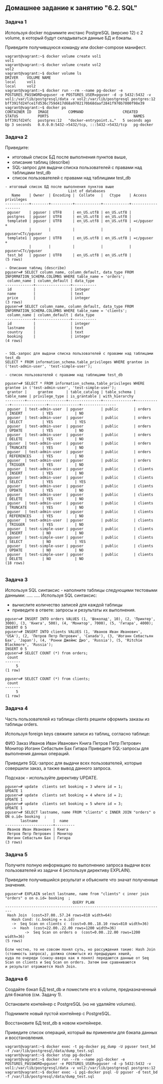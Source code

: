 ## Домашнее задание к занятию "6.2. SQL"
### Задача 1
Используя docker поднимите инстанс PostgreSQL (версию 12) c 2 volume, в который будут складываться данные БД и бэкапы.

Приведите получившуюся команду или docker-compose манифест.

```
vagrant@vagrant:~$ docker volume create vol1
vol1
vagrant@vagrant:~$ docker volume create vol2
vol2
vagrant@vagrant:~$ docker volume ls
DRIVER    VOLUME NAME
local     vol1
local     vol2
vagrant@vagrant:~$ docker run --rm --name pg-docker -e POSTGRES_PASSWORD=pguser -e POSTGRES_USER=pguser -d -p 5432:5432 -v vol1:/var/lib/postgresql/data -v vol2:/var/lib/postgresql postgres:12
bff391fd24fce1fd536c759d417d68a9702170b68daaf2841f970b7000f98e39
vagrant@vagrant:~$ docker ps
CONTAINER ID   IMAGE         COMMAND                  CREATED         STATUS         PORTS                                       NAMES
bff391fd24fc   postgres:12   "docker-entrypoint.s…"   5 seconds ago   Up 3 seconds   0.0.0.0:5432->5432/tcp, :::5432->5432/tcp   pg-docker
```
### Задача 2
Приведите:

- итоговый список БД после выполнения пунктов выше,
- описание таблиц (describe)
- SQL-запрос для выдачи списка пользователей с правами над таблицами test_db
- список пользователей с правами над таблицами test_db

```
- итоговый список БД после выполнения пунктов выше
                             List of databases
   Name    | Owner  | Encoding |  Collate   |   Ctype    | Access privileges
-----------+--------+----------+------------+------------+-------------------
 pguser    | pguser | UTF8     | en_US.utf8 | en_US.utf8 |
 postgres  | pguser | UTF8     | en_US.utf8 | en_US.utf8 |
 template0 | pguser | UTF8     | en_US.utf8 | en_US.utf8 | =c/pguser        +
           |        |          |            |            | pguser=CTc/pguser
 template1 | pguser | UTF8     | en_US.utf8 | en_US.utf8 | =c/pguser        +
           |        |          |            |            | pguser=CTc/pguser
 test_bd   | pguser | UTF8     | en_US.utf8 | en_US.utf8 |
(5 rows)

- Описание таблиц (describe)
pguser=# SELECT column_name, column_default, data_type FROM INFORMATION_SCHEMA.COLUMNS WHERE table_name = 'orders';
 column_name | column_default | data_type
-------------+----------------+-----------
 id          |                | integer
 name        |                | text
 price       |                | integer
(3 rows)
pguser=# SELECT column_name, column_default, data_type FROM INFORMATION_SCHEMA.COLUMNS WHERE table_name = 'clients';
 column_name | column_default | data_type
-------------+----------------+-----------
 id          |                | integer
 lastname    |                | text
 country     |                | text
 booking     |                | integer
(4 rows)


- SQL-запрос для выдачи списка пользователей с правами над таблицами test_db
SELECT * FROM information_schema.table_privileges WHERE grantee in ('test-admin-user', 'test-simple-user');

- список пользователей с правами над таблицами test_db

pguser=# SELECT * FROM information_schema.table_privileges WHERE grantee in ('test-admin-user', 'test-simple-user');
 grantor |     grantee      | table_catalog | table_schema | table_name | privilege_type | is_grantable | with_hierarchy
---------+------------------+---------------+--------------+------------+----------------+--------------+----------------
 pguser  | test-admin-user  | pguser        | public       | orders     | INSERT         | YES          | NO
 pguser  | test-admin-user  | pguser        | public       | orders     | SELECT         | YES          | YES
 pguser  | test-admin-user  | pguser        | public       | orders     | UPDATE         | YES          | NO
 pguser  | test-admin-user  | pguser        | public       | orders     | DELETE         | YES          | NO
 pguser  | test-admin-user  | pguser        | public       | orders     | TRUNCATE       | YES          | NO
 pguser  | test-admin-user  | pguser        | public       | orders     | REFERENCES     | YES          | NO
 pguser  | test-admin-user  | pguser        | public       | orders     | TRIGGER        | YES          | NO
 pguser  | test-admin-user  | pguser        | public       | clients    | INSERT         | YES          | NO
 pguser  | test-admin-user  | pguser        | public       | clients    | SELECT         | YES          | YES
 pguser  | test-admin-user  | pguser        | public       | clients    | UPDATE         | YES          | NO
 pguser  | test-admin-user  | pguser        | public       | clients    | DELETE         | YES          | NO
 pguser  | test-admin-user  | pguser        | public       | clients    | TRUNCATE       | YES          | NO
 pguser  | test-admin-user  | pguser        | public       | clients    | REFERENCES     | YES          | NO
 pguser  | test-admin-user  | pguser        | public       | clients    | TRIGGER        | YES          | NO
 pguser  | test-simple-user | pguser        | public       | clients    | INSERT         | NO           | NO
 pguser  | test-simple-user | pguser        | public       | clients    | SELECT         | NO           | YES
 pguser  | test-simple-user | pguser        | public       | clients    | UPDATE         | NO           | NO
 pguser  | test-simple-user | pguser        | public       | clients    | DELETE         | NO           | NO
(18 rows)


```
### Задача 3
Используя SQL синтаксис - наполните таблицы следующими тестовыми данными:
.....
.....
Используя SQL синтаксис:
- вычислите количество записей для каждой таблицы
- приведите в ответе:
запросы и результаты их выполнения.
```
pguser=# INSERT INTO orders VALUES (1, 'Шоколад', 10), (2, 'Принтер', 3000), (3, 'Книга', 500), (4, 'Монитор', 7000), (5, 'Гитара', 4000);
INSERT 0 5
pguser=# INSERT INTO clients VALUES (1, 'Иванов Иван Иванович', 'USA'), (2, 'Петров Петр Петрович', 'Canada'), (3, 'Иоганн Себастьян Бах', 'Japan'), (4, 'Ронни Джеймс Дио', 'Russia'), (5, 'Ritchie Blackmore', 'Russia');
INSERT 0 5
pguser=# SELECT COUNT (*) from orders;
 count
-------
     5
(1 row)

pguser=# SELECT COUNT (*) from clients;
 count
-------
     5
(1 row)

```

### Задача 4
Часть пользователей из таблицы clients решили оформить заказы из таблицы orders.

Используя foreign keys свяжите записи из таблиц, согласно таблице:

ФИО	Заказ
Иванов Иван Иванович	Книга
Петров Петр Петрович	Монитор
Иоганн Себастьян Бах	Гитара
Приведите SQL-запросы для выполнения данных операций.

Приведите SQL-запрос для выдачи всех пользователей, которые совершили заказ, а также вывод данного запроса.

Подсказк - используйте директиву UPDATE.

```
pguser=# update  clients set booking = 3 where id = 1;
UPDATE 1
pguser=# update  clients set booking = 4 where id = 2;
UPDATE 1
pguser=# update  clients set booking = 5 where id = 3;
UPDATE 1
pguser=# SELECT lastname, name FROM "clients" c INNER JOIN "orders" o ON o.id= booking  ;
       lastname       |  name
----------------------+---------
 Иванов Иван Иванович | Книга
 Петров Петр Петрович | Монитор
 Иоганн Себастьян Бах | Гитара
(3 rows)
```
### Задача 5
Получите полную информацию по выполнению запроса выдачи всех пользователей из задачи 4 (используя директиву EXPLAIN).

Приведите получившийся результат и объясните что значат полученные значения.

```
pguser=# EXPLAIN select lastname, name from "clients" c inner join "orders" o on o.id= booking  ;
                               QUERY PLAN
-------------------------------------------------------------------------
 Hash Join  (cost=37.00..57.24 rows=810 width=64)
   Hash Cond: (c.booking = o.id)
   ->  Seq Scan on clients c  (cost=0.00..18.10 rows=810 width=36)
   ->  Hash  (cost=22.00..22.00 rows=1200 width=36)
         ->  Seq Scan on orders o  (cost=0.00..22.00 rows=1200 width=36)
(5 rows)

Если честно, то не совсем понял суть, но рассуждения такие: Hash Join (стоимость запроса), должна сложиться из предыдущих хешей,
куда по очереди (снизу-вверх как я понял) передаются данные от Seq Scan on clients и Seq Scan on orders. Затем они сравниваются
и результат отражается Hash Join. 

```
### Задача 6
Создайте бэкап БД test_db и поместите его в volume, предназначенный для бэкапов (см. Задачу 1).

Остановите контейнер с PostgreSQL (но не удаляйте volumes).

Поднимите новый пустой контейнер с PostgreSQL.

Восстановите БД test_db в новом контейнере.

Приведите список операций, который вы применяли для бэкапа данных и восстановления.

```text
vagrant@vagrant:~$ docker exec -t pg-docker pg_dump -U pguser test_bd -f /var/lib/postgresql/data/dump_test.sql
vagrant@vagrant:~$ docker stop pg-docker
vagrant@vagrant:~$ docker run --rm --name pg1-docker -e POSTGRES_PASSWORD=pguser -e POSTGRES_USER=pguser -d -p 5432:5432 -v vol1:/var/lib/postgresql/data -v vol2:/var/lib/postgresql postgres:12
vagrant@vagrant:~$ docker exec -i pg1-docker psql -U pguser -d test_bd -f /var/lib/postgresql/data/dump_test.sql
```